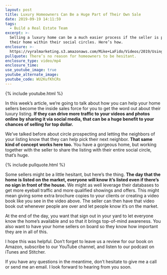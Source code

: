 ```yaml
---
layout: post
title: Luxury Homeowners Can Be a Huge Part of Their Own Sale
date: 2019-09-19 14:11:59
tags:
  - Build a Real Estate Team
excerpt: >-
  Selling a luxury home can be a much easier process if the seller is promoting
  their home within their social circles. Here’s how.
enclosure: >-
  https://vyralmarketing.s3.amazonaws.com/Mike+LaFido/Videos/2019/Using+The+Sellers+As+An+Inside+Sales+Force+_+Luxury+Listing+Specialist.mp4
pullquote: There’s no reason for homeowners to be hesitant.
enclosure_type: video/mp4
enclosure_time:
use_youtube_image: true
youtube_alternate_image:
youtube_code: WU2KufKhCRs
---
```


{% include youtube.html %}

In this week’s article, we’re going to talk about how you can help your home sellers become the inside sales force for you to get the word out about their luxury listing. **If they can drive more traffic to your videos and photos online by sharing it via social media, that can be a huge benefit to your chances of selling for top dollar.**

We’ve talked before about circle prospecting and letting the neighbors of your listing know that they can help pick their next neighbor. **That same kind of concept works here too.** You have a gorgeous home, but working together with the seller to share the listing with their entire social circle, that’s huge.

{% include pullquote.html %}

Some sellers might be a little hesitant, but here’s the thing. **The day that the home is listed on the market, everyone will know it’s listed even if there’s no sign in front of the house.** We might as well leverage their databases to get more eyeball traffic and more qualified showings and offers. This might mean giving some extra brochure copies to your clients or creating a video book like you see in the video above. The seller can then have that video book out whenever people are over and let people know it’s on the market.

At the end of the day, you want that sign out in your yard to let everyone know the home’s available and so that it brings top-of-mind awareness. You also want to have your home sellers on board so they know how important they are in all of this.

I hope this was helpful. Don’t forget to leave us a review for our book on Amazon, subscribe to our YouTube channel, and listen to our podcast on iTunes and Stitcher.

If you have any questions in the meantime, don’t hesitate to give me a call or send me an email. I look forward to hearing from you soon.<br>&nbsp;

&nbsp;